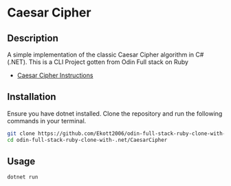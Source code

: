 # Caesar Cipher

## Description

A simple implementation of the classic Caesar Cipher algorithm in C# (.NET).
This is a CLI Project gotten from Odin Full stack on Ruby

- [Caesar Cipher Instructions](https://www.theodinproject.com/lessons/ruby-caesar-cipher)

## Installation

Ensure you have dotnet installed. Clone the repository and run the following commands in your terminal.

```bash
git clone https://github.com/Ekott2006/odin-full-stack-ruby-clone-with-.net
cd odin-full-stack-ruby-clone-with-.net/CaesarCipher
```

## Usage

```bash
dotnet run
```
